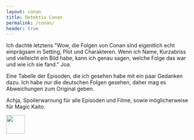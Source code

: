 ```yaml
---
layout: conan
title: Detektiv Conan
permalink: /conan/
header: true
---
```


Ich dachte letztens "Wow, die Folgen von Conan sind eigentlich echt einprägsam in Setting, Plot und Charakteren. Wenn
ich Name, Kurzabriss und vielleicht ein Bild habe, kann ich genau sagen, welche Folge das war und wie ich sie fand."
Joa.

Eine Tabelle der Episoden, die ich gesehen habe mit ein paar Gedanken dazu. Ich habe nur die deutschen Folgen gesehen,
daher mag es Abweichungen zum Original geben.

Achja, Spoilerwarnung für alle Episoden und Filme, sowie möglicherweise für Magic Kaito.

<img src="../assets/imgs/conan_smile_logo.png" style="width: 50px;">